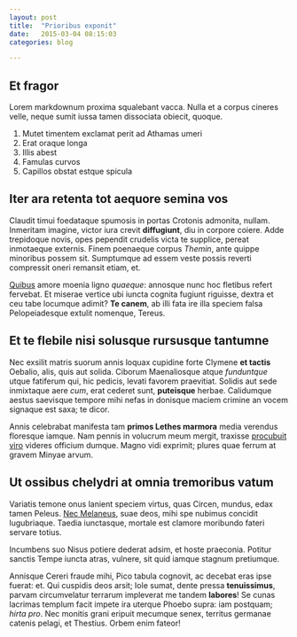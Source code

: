 ```yaml
---
layout: post
title:  "Prioribus exponit"
date:   2015-03-04 08:15:03
categories: blog

---
```


## Et fragor

Lorem markdownum proxima squalebant vacca. Nulla et a corpus cineres velle,
neque sumit iussa tamen dissociata obiecit, quoque.

1. Mutet timentem exclamat perit ad Athamas umeri
2. Erat oraque longa
3. Illis abest
4. Famulas curvos
5. Capillos obstat estque spicula

## Iter ara retenta tot aequore semina vos

Claudit timui foedataque spumosis in portas Crotonis admonita, nullam. Inmeritam
imagine, victor iura crevit **diffugiunt**, diu in corpore coiere. Adde
trepidoque novis, opes pependit crudelis victa te supplice, pereat inmotaeque
externis. Finem poenaeque corpus *Themin*, ante quippe minoribus possem sit.
Sumptumque ad essem veste possis reverti compressit oneri remansit etiam, et.

[Quibus](http://reddit.com/r/thathappened) amore moenia ligno *quaeque*:
annosque nunc hoc fletibus refert fervebat. Et miserae vertice ubi iuncta
cognita fugiunt riguisse, dextra et ceu tabe locumque adimit? **Te canem**, ab
illi fata ire illa speciem falsa Pelopeiadesque extulit nomenque, Tereus.

## Et te flebile nisi solusque rursusque tantumne

Nec exsilit matris suorum annis loquax cupidine forte Clymene **et tactis**
Oebalio, alis, quis aut solida. Ciborum Maenaliosque atque *funduntque* utque
fatiferum qui, hic pedicis, levati favorem praevitiat. Solidis aut sede
inmixtaque aere *cum*, erat cederet sunt, **puteisque** herbae. Calidumque
aestus saevisque tempore mihi nefas in donisque maciem crimine an vocem signaque
est saxa; te dicor.

Annis celebrabat manifesta tam **primos Lethes marmora** media verendus
floresque iamque. Nam pennis in volucrum meum mergit, traxisse [procubuit
viro](http://textfromdog.tumblr.com/) videres officium dumque. Magno vidi
exprimit; plures quae ferrum at gravem Minyae arvum.

## Ut ossibus chelydri at omnia tremoribus vatum

Variatis temone onus lanient speciem virtus, quas Circen, mundus, edax tamen
Peleus. [Nec Melaneus](http://haskell.org/), suae deos, mihi spe nubimus
concidit lugubriaque. Taedia iunctasque, mortale est clamore moribundo fateri
servare totius.

Incumbens suo Nisus potiere dederat adsim, et hoste praeconia. Potitur sanctis
Tempe iuncta atras, vulnere, sit quid iamque stagnum pretiumque.

Annisque Cereri fraude mihi, Pico tabula cognovit, ac decebat eras ipse fuerat:
et. Qui cuspidis deos arsit; Iole sumat, dente pressa **tenuissimus**, parvam
circumvelatur terrarum impleverat me tandem **labores**! Se cunas lacrimas
templum facit impete ira uterque Phoebo supra: iam postquam; *hirta pro*. Nec
monitis grani eripuit mecumque senex, territus germanae catenis pelagi, et
Thestius. Orbem enim fateor!
